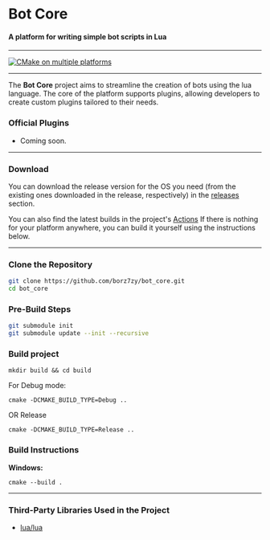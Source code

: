 # Bot Core
#### A platform for writing simple bot scripts in Lua

---

[![CMake on multiple platforms](https://github.com/borz7zy/bot_core/actions/workflows/cmake-multi-platform.yml/badge.svg)](https://github.com/borz7zy/bot_core/actions/workflows/cmake-multi-platform.yml)

---

The **Bot Core** project aims to streamline the creation of bots using the lua language. The core of the platform supports plugins, allowing developers to create custom plugins tailored to their needs.

### Official Plugins
- Coming soon.

---

### Download
You can download the release version for the OS you need (from the existing ones downloaded in the release, respectively) in the [releases](https://github.com/borz7zy/bot_core/releases) section.

You can also find the latest builds in the project's [Actions](https://github.com/borz7zy/bot_core/actions/workflows/cmake-multi-platform.yml)
If there is nothing for your platform anywhere, you can build it yourself using the instructions below.

---

### Clone the Repository
```bash
git clone https://github.com/borz7zy/bot_core.git
cd bot_core
```

### Pre-Build Steps
```bash
git submodule init
git submodule update --init --recursive
```

### Build project
```
mkdir build && cd build
```

For Debug mode:
```
cmake -DCMAKE_BUILD_TYPE=Debug ..
```

OR Release
```
cmake -DCMAKE_BUILD_TYPE=Release ..
```

### Build Instructions
**Windows:**
```
cmake --build .
```

---

### Third-Party Libraries Used in the Project
- [lua/lua](https://github.com/lua/lua)
